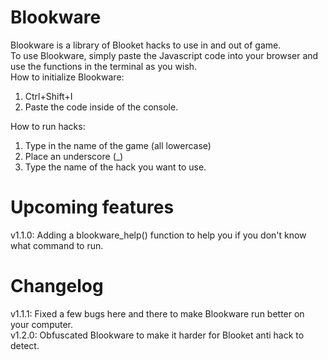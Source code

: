 # Blookware
Blookware is a library of Blooket hacks to use in and out of game.<br>
To use Blookware, simply paste the Javascript code into your browser and use the functions in the terminal as you wish.<br>
How to initialize Blookware:<br>
1. Ctrl+Shift+I<br>
2. Paste the code inside of the console.<br>

How to run hacks:<br>
1. Type in the name of the game (all lowercase)<br>
2. Place an underscore (_)<br>
3. Type the name of the hack you want to use. <br>

# Upcoming features<br>
v1.1.0: Adding a blookware_help() function to help you if you don't know what command to run.<br>

# Changelog

v1.1.1: Fixed a few bugs here and there to make Blookware run better on your computer.<br>
v1.2.0: Obfuscated Blookware to make it harder for Blooket anti hack to detect.<br>
